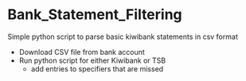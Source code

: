 # Bank_Statement_Filtering
Simple python script to parse basic kiwibank statements in csv format

 - Download CSV file from bank account
 - Run python script for either Kiwibank or TSB
    - add entries to specifiers that are missed